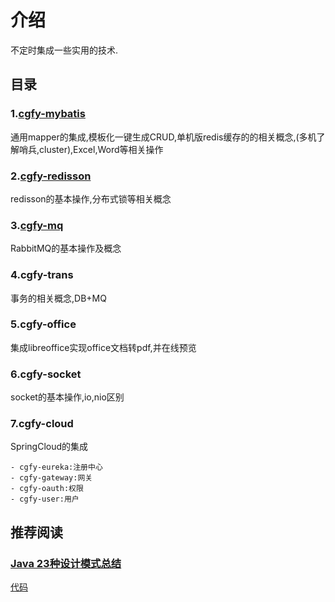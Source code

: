 # 介绍
不定时集成一些实用的技术.

## 目录
### 1.[cgfy-mybatis](https://gitee.com/free/Mapper/wikis/Home )


通用mapper的集成,模板化一键生成CRUD,单机版redis缓存的的相关概念,(多机了解哨兵,cluster),Excel,Word等相关操作

### 2.[cgfy-redisson](https://blog.csdn.net/qq877507054/article/details/107610780)


redisson的基本操作,分布式锁等相关概念

### 3.[cgfy-mq](https://blog.csdn.net/qq877507054/article/details/102967445)


RabbitMQ的基本操作及概念

### 4.cgfy-trans


事务的相关概念,DB+MQ

### 5.cgfy-office


集成libreoffice实现office文档转pdf,并在线预览

### 6.cgfy-socket

socket的基本操作,io,nio区别

### 7.cgfy-cloud

SpringCloud的集成

    - cgfy-eureka:注册中心
    - cgfy-gateway:网关
    - cgfy-oauth:权限
    - cgfy-user:用户


## 推荐阅读
### [Java 23种设计模式总结](https://lilei644.github.io/2018/06/21/2018-06-21/)
[代码](https://github.com/lilei644/design-pattern-example)

